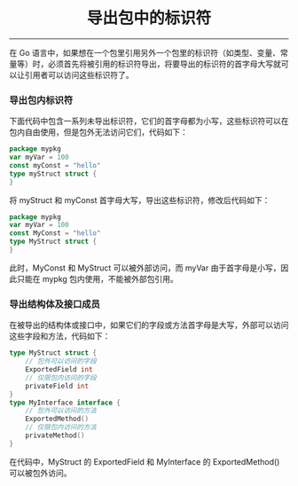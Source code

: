 <center><h1>导出包中的标识符</h1></center>

---

在 Go 语言中，如果想在一个包里引用另外一个包里的标识符（如类型、变量、常量等）时，必须首先将被引用的标识符导出，将要导出的标识符的首字母大写就可以让引用者可以访问这些标识符了。

### 导出包内标识符

下面代码中包含一系列未导出标识符，它们的首字母都为小写，这些标识符可以在包内自由使用，但是包外无法访问它们，代码如下：

```go
package mypkg
var myVar = 100
const myConst = "hello"
type myStruct struct {
}
```

将 myStruct 和 myConst 首字母大写，导出这些标识符，修改后代码如下：

```go
package mypkg
var myVar = 100
const MyConst = "hello"
type MyStruct struct {
}
```

此时，MyConst 和 MyStruct 可以被外部访问，而 myVar 由于首字母是小写，因此只能在 mypkg 包内使用，不能被外部包引用。

### 导出结构体及接口成员

在被导出的结构体或接口中，如果它们的字段或方法首字母是大写，外部可以访问这些字段和方法，代码如下：

```go
type MyStruct struct {
    // 包外可以访问的字段
    ExportedField int
    // 仅限包内访问的字段
    privateField int
}
type MyInterface interface {
    // 包外可以访问的方法
    ExportedMethod()
    // 仅限包内访问的方法
    privateMethod()
}
```

在代码中，MyStruct 的 ExportedField 和 MyInterface 的 ExportedMethod() 可以被包外访问。
